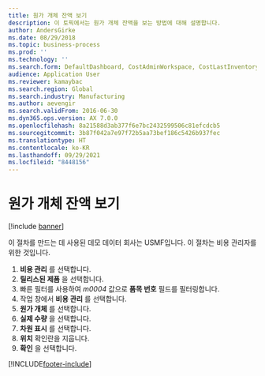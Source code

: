 ```yaml
---
title: 원가 개체 잔액 보기
description: 이 토픽에서는 원가 개체 잔액을 보는 방법에 대해 설명합니다.
author: AndersGirke
ms.date: 08/29/2018
ms.topic: business-process
ms.prod: ''
ms.technology: ''
ms.search.form: DefaultDashboard, CostAdminWorkspace, CostLastInventoryCloseCard, CostLastBackflushCostingCard, CostStatementCacheCard, CostReleasedProductsMissingCostingDataFormPart, CostCalculationPeriodTopVariancesChartFormPart, EcoResProductDetailsExtended, InventCostOnhandItem, InventCostDimParmFixed
audience: Application User
ms.reviewer: kamaybac
ms.search.region: Global
ms.search.industry: Manufacturing
ms.author: aevengir
ms.search.validFrom: 2016-06-30
ms.dyn365.ops.version: AX 7.0.0
ms.openlocfilehash: 8a21588d3ab377f6e7bc2432599506c81efcdcb5
ms.sourcegitcommit: 3b87f042a7e97f72b5aa73bef186c5426b937fec
ms.translationtype: HT
ms.contentlocale: ko-KR
ms.lasthandoff: 09/29/2021
ms.locfileid: "8448156"
---
```

# <a name="view-cost-object-balance"></a>원가 개체 잔액 보기

[!include [banner](../../includes/banner.md)]

이 절차를 만드는 데 사용된 데모 데이터 회사는 USMF입니다. 이 절차는 비용 관리자를 위한 것입니다.

1. **비용 관리** 를 선택합니다.
2. **릴리스된 제품** 을 선택합니다.
3. 빠른 필터를 사용하여 *m0004* 값으로 **품목 번호** 필드를 필터링합니다.
4. 작업 창에서 **비용 관리** 를 선택합니다.
5. **원가 개체** 를 선택합니다.
6. **실제 수량** 을 선택합니다.
7. **차원 표시** 를 선택합니다.
8. **위치** 확인란을 지웁니다.
9. **확인** 을 선택합니다.



[!INCLUDE[footer-include](../../../includes/footer-banner.md)]